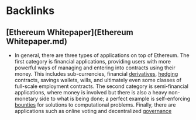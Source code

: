
# Backlinks
## [Ethereum Whitepaper](Ethereum Whitepaper.md)
- In general, there are three types of applications on top of Ethereum. The first category is financial applications, providing users with more powerful ways of managing and entering into contracts using their money. This includes sub-currencies, financial [derivatives](derivatives.md), [hedging](hedging.md) contracts, savings wallets, wills, and ultimately even some classes of full-scale employment contracts. The second category is semi-financial applications, where money is involved but there is also a heavy non-monetary side to what is being done; a perfect example is self-enforcing [bounties](bounties.md) for solutions to computational problems. Finally, there are applications such as online voting and decentralized [governance](governance.md)

